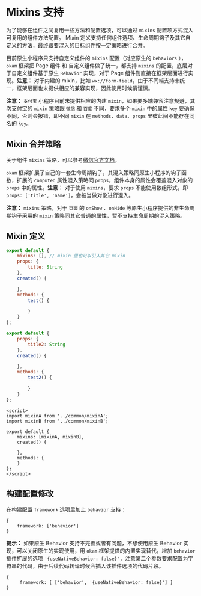# Mixins 支持

为了能够在组件之间复用一些方法和配置选项，可以通过 `mixins` 配置项方式混入可复用的组件方法配置。
Mixin 定义支持任何组件选项、生命周期钩子及其它自定义的方法，最终跟要混入的目标组件按一定策略进行合并。

目前原生小程序只支持自定义组件的 `mixins` 配置（对应原生的 `behaviors` ），`okam` 框架把 Page 组件 和 自定义组件做了统一，都支持 `mixins` 的配置，底层对于自定义组件基于原生 `Behavior` 实现，对于 Page 组件则直接在框架层面进行实现。**注意：** 对于内建的 mixin，比如 `wx://form-field`，由于不同端支持未统一，框架层面也未提供相应的兼容实现，因此使用时候请谨慎。

**注意：** `支付宝` 小程序目前未提供相应的内建 `mixin`，如果要多端兼容注意规避，其次支付宝的 `mixin` 策略跟 `微信` 和 `百度` 不同，要求多个 `mixin` 中的属性 `key` 要确保不同，否则会报错，即不同 `mixin` 在 `methods`、`data`、`props` 里彼此间不能存在同名的 `key`。

## Mixin 合并策略

关于组件 `mixins` 策略，可以参考[微信官方文档](https://developers.weixin.qq.com/miniprogram/dev/framework/custom-component/behaviors.html)。

`okam` 框架扩展了自己的一套生命周期钩子，其混入策略同原生小程序的钩子函数，扩展的 `computed` 属性混入策略同 `props`，组件本身的属性会覆盖混入对象的 `props` 中的属性。**注意：** 对于使用 `mixins`，要求 `props` 不能使用数组形式，即 `props: ['title', 'name']`，会被当做对象进行混入。

**注意：** `mixins` 策略，对于 `页面` 的 `onShow` 、`onHide` 等原生小程序提供的非生命周期钩子采用的 `mixin` 策略同其它普通的属性，暂不支持生命周期的混入策略。

## Mixin 定义

```common/mixinA.js
export default {
    mixins: [], // mixin 里也可以引入其它 mixin
    props: {
        title: String
    },
    created() {

    },
    methods: {
        test() {

        }
    }
};
```

```common/mixinB.js
export default {
    props: {
        title2: String
    },
    created() {

    },
    methods: {
        test2() {

        }
    }
};
```

```pages/index.vue
<script>
import mixinA from '../common/mixinA';
import mixinB from '../common/mixinB';

export default {
    mixins: [mixinA, mixinB],
    created() {

    },
    methods: {
    }
};
</script>
```

## 构建配置修改

在构建配置 `framework` 选项里加上 `behavior` 支持：

```
{
    framework: ['behavior']
}
```

**提示：** 如果原生 Behavior 支持不完善或者有问题，不想使用原生 Behavior 实现，可以关闭原生的实现使用，用 `okam` 框架提供的内置实现替代，增加 `behavior` 插件扩展的选项 `'{useNativeBehavior: false}'`，注意第二个参数要求配置为字符串的代码，由于后续代码转译时候会插入该插件选项的代码片段。

```
{
     framework: [ ['behavior', '{useNativeBehavior: false}'] ]
}
```
